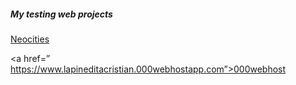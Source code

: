 <body>
<h5> My testing web projects </h5>
  <a href=” https://cristiancuesta.neocities.org/”>Neocities</a>
  
  <a href=” https://www.lapineditacristian.000webhostapp.com”>000webhost</a>
</body>
